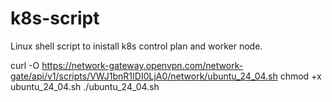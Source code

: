 # k8s-script
 Linux shell script to inistall k8s control plan and worker node.

curl -O https://network-gateway.openvpn.com/network-gate/api/v1/scripts/VWJ1bnR1IDI0LjA0/network/ubuntu_24_04.sh
chmod +x ubuntu_24_04.sh
./ubuntu_24_04.sh
